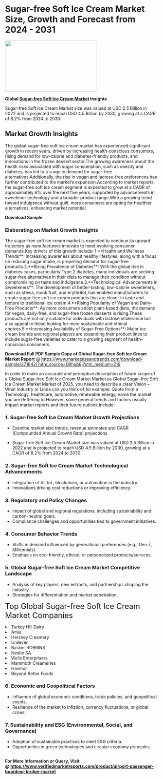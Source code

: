 <H1>Sugar-free Soft Ice Cream Market Size, Growth and Forecast from 2024 - 2031</H1><img class="aligncenter size-medium wp-image-584254" src="https://thirdeyenews.in/wp-content/uploads/2024/09/Global-Market-Research-300x168.jpeg" alt="" width="300" height="168" /><p><strong>Global&nbsp;<a href="https://www.marketsizeandtrends.com/download-sample/271842/?utm_source=Github8j?utm_medium=219">Sugar-free Soft Ice Cream Market</a> Insights</strong></p><p>Sugar-free Soft Ice Cream Market size was valued at USD 2.5 Billion in 2022 and is projected to reach USD 4.5 Billion by 2030, growing at a CAGR of 8.2% from 2024 to 2030.</p><p><h2>Market Growth Insights</h2> The global sugar-free soft ice cream market has experienced significant growth in recent years, driven by increasing health-conscious consumers, rising demand for low-calorie and diabetes-friendly products, and innovations in the frozen dessert sector.The growing awareness about the health risks associated with sugar consumption, such as obesity and diabetes, has led to a surge in demand for sugar-free alternatives.Additionally, the rise in vegan and lactose-free preferences has further contributed to the market’s expansion.According to market reports, the sugar-free soft ice cream segment is expected to grow at a CAGR of approximately 6% over the next five years, supported by advancements in sweetener technology and a broader product range.With a growing trend toward indulgence without guilt, more consumers are opting for healthier alternatives, enhancing market potential.<p><strong>Download Sample</strong></p> <h3>Elaborating on Market Growth Insights</h3> The sugar-free soft ice cream market is expected to continue its upward trajectory as manufacturers innovate to meet evolving consumer demands.Key drivers of this growth include: 1.**Health and Wellness Trends**: Increasing awareness about healthy lifestyles, along with a focus on reducing sugar intake, is propelling demand for sugar-free products.2.**Rising Prevalence of Diabetes**: With the global rise in diabetes cases, particularly Type 2 diabetes, many individuals are seeking sugar-free alternatives in their diets to manage their condition without compromising on taste and indulgence.3.**Technological Advancements in Sweeteners**: The development of better-tasting, low-calorie sweeteners, such as stevia, monk fruit, and erythritol, has enabled manufacturers to create sugar-free soft ice cream products that are closer in taste and texture to traditional ice cream.4.**Rising Popularity of Vegan and Dairy-Free Products**: As more consumers adopt plant-based diets, the demand for vegan, dairy-free, and sugar-free frozen desserts is rising.These products are not only suitable for individuals with lactose intolerance but also appeal to those looking for more sustainable and ethical choices.5.**Increasing Availability of Sugar-Free Options**: Major ice cream brands and regional players are expanding their product lines to include sugar-free varieties to cater to a growing segment of health-conscious consumers.<p><span class=""><strong>Download Full PDF Sample Copy of Global Sugar-free Soft Ice Cream Market Report</strong> @ <a href="https://www.marketsizeandtrends.com/download-sample/271842/?utm_source=Github8j?utm_medium=219" target="_blank">https://www.marketsizeandtrends.com/download-sample/271842/?utm_source=Github8j?utm_medium=219</a></span></p><p>In order to make an accurate and perceptive description of future scope of a Global&nbsp;Sugar-free Soft Ice Cream Market Market as Global&nbsp;Sugar-free Soft Ice Cream Market Market of 2025, you need to describe a clear Vision &ndash; What Industry or Linda can you think of for example: Quote from a Technology, healthcare, automotive, renewable energy, name the market you are Reffering to.However, some general trends and factors usually impact market reports and their future outlook include:</p><h3>1.&nbsp;<strong>Sugar-free Soft Ice Cream Market Growth Projections</strong></h3><ul><li>Examine market size trends, revenue estimates and CAGR (Compounded Annual Growth Rate) projections.</li><li><p>Sugar-free Soft Ice Cream Market size was valued at USD 2.5 Billion in 2022 and is projected to reach USD 4.5 Billion by 2030, growing at a CAGR of 8.2% from 2024 to 2030.</p></li></ul><h3>2.&nbsp;<strong>Sugar-free Soft Ice Cream Market Technological Advancements</strong></h3><ul><li>Integration of AI, IoT, blockchain, or automation in the industry.</li><li>Innovations driving cost reductions or improving efficiency.</li></ul><h3>3.&nbsp;<strong>Regulatory and Policy Changes</strong></h3><ul><li>Impact of global and regional regulations, including sustainability and carbon-neutral goals.</li><li>Compliance challenges and opportunities tied to government initiatives.</li></ul><h3>4.&nbsp;<strong>Consumer Behavior Trends</strong></h3><ul><li>Shifts in demand influenced by generational preferences (e.g., Gen Z, Millennials).</li><li>Emphasis on eco-friendly, ethical, or personalized products/services.</li></ul><h3>5.&nbsp;<strong>Global Sugar-free Soft Ice Cream Market Competitive Landscape</strong></h3><ul><li>Analysis of key players, new entrants, and partnerships shaping the industry.</li><li>Strategies for differentiation and market penetration.</li></ul><p data-pm-slice="1 1 []"><span style="color: inherit; font-family: inherit; font-size: 25px;">Top Global Sugar-free Soft Ice Cream Market Companies</span></p><div class="" data-test-id=""><p><li>Turkey Hill Dairy</li><li> Amul</li><li> Hershey Creamery</li><li> Unilever</li><li> Baskin-ROBBINS</li><li> Nestle SA</li><li> Wells Enterprisers</li><li> Mammoth Creameries</li><li> Havmor</li><li> Beyond Better Foods</li></p></div><h3>6.&nbsp;<strong>Economic and Geopolitical Factors</strong></h3><ul><li>Influence of global economic conditions, trade policies, and geopolitical events.</li><li>Resilience of the market to inflation, currency fluctuations, or global crises.</li></ul><h3>7.&nbsp;<strong>Sustainability and ESG (Environmental, Social, and Governance)</strong></h3><ul><li>Adoption of sustainable practices to meet ESG criteria.</li><li>Opportunities in green technologies and circular economy principles.</li></ul><h2><strong style="font-size: 14px;">For More Information or Query, Visit @&nbsp;</strong><a style="background-color: #ffffff; font-size: 14px;" href="https://www.marketsizeandtrends.com/report/sugar-free-soft-ice-cream-market/" target="_blank">https://www.verifiedmarketreports.com/product/airport-passenger-boarding-bridge-market</a></h2>